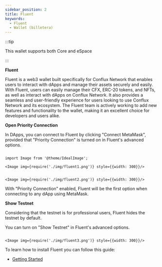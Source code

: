 ```yaml
---
sidebar_position: 2
title: Fluent
keywords:
  - Fluent
  - Wallet (billetera)
---
```


:::tip

This wallet supports both Core and eSpace

:::

**Fluent**

Fluent is a web3 wallet built specifically for Conflux Network that enables users to interact with dApps and manage their assets securely and easily. With Fluent, users can easily manage their CFX, ERC-20 tokens, and NFTs, as well as interact with dApps on Conflux Network. It also provides a seamless and user-friendly experience for users looking to use Conflux Network and its ecosystem. The Fluent team is actively working to add new features and functionality to the wallet, making it an excellent choice for developers and users alike.

**Open Priority Connection**

In DApps, you can connect to Fluent by clicking "Connect MetaMask", provided that "Priority Connection" is turned on in Fluent's advanced options.


```mdx-code-block

import Image from '@theme/IdealImage';

<Image img={require('./img/fluent1.png')} style={{width: 300}}/>

```

```mdx-code-block

<Image img={require('./img/fluent2.png')} style={{width: 300}}/>

```


With "Priority Connection" enabled, Fluent will be the first option when connecting to any dApp using MetaMask.

**Show Testnet**

Considering that the testnet is for professional users, Fluent hides the testnet by default.

You can turn on "Show Testnet" in Fluent's advanced options.

```mdx-code-block

<Image img={require('./img/fluent3.png')} style={{width: 300}}/>

```

To learn how to install Fluent you can follow this guide:

- [Getting Started](https://doc.confluxnetwork.org/docs/core/getting-started/installing-a-wallet)
